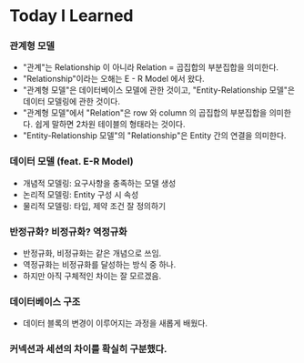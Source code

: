 # Today I Learned
### 관계형 모델
- "관계"는 Relationship 이 아니라 Relation = 곱집합의 부분집합을 의미한다.
- "Relationship"이라는 오해는 E - R Model 에서 왔다.
- "관계형 모델"은 데이터베이스 모델에 관한 것이고, "Entity-Relationship 모델"은 데이터 모델링에 관한 것이다.
- "관계형 모델"에서 "Relation"은 row 와 column 의 곱집합의 부분집합을 의미한다. 쉽게 말하면 2차원 테이블의 형태라는 것이다.
- "Entity-Relationship 모델"의 "Relationship"은 Entity 간의 연결을 의미한다.

### 데이터 모델 (feat. E-R Model)
- 개념적 모델링: 요구사항을 충족하는 모델 생성
- 논리적 모델링: Entity 구성 시 속성
- 물리적 모델링: 타입, 제약 조건 잘 정의하기

### 반정규화? 비정규화? 역정규화
- 반정규화, 비정규화는 같은 개념으로 쓰임.
- 역정규화는 비정규화를 달성하는 방식 중 하나.
- 하지만 아직 구체적인 차이는 잘 모르겠음.

### 데이터베이스 구조
- 데이터 블록의 변경이 이루어지는 과정을 새롭게 배웠다.

### 커넥션과 세션의 차이를 확실히 구분했다.